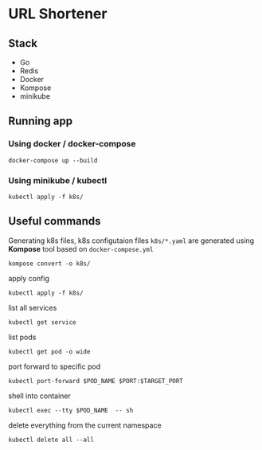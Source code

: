 # URL Shortener

## Stack
- Go
- Redis
- Docker
- Kompose
- minikube

## Running app

### Using docker / docker-compose
```
docker-compose up --build
```

### Using minikube / kubectl
```
kubectl apply -f k8s/
```

## Useful commands
Generating k8s files, k8s configutaion files `k8s/*.yaml`  are generated using **Kompose** tool based on `docker-compose.yml`
```
kompose convert -o k8s/
```

apply config 
```
kubectl apply -f k8s/
```

list all services
```
kubectl get service
```

list pods
```
kubectl get pod -o wide
```

port forward to specific pod
```
kubectl port-forward $POD_NAME $PORT:$TARGET_PORT
```

shell into container
```
kubectl exec --tty $POD_NAME  -- sh
```

delete everything from the current namespace
```
kubectl delete all --all
```